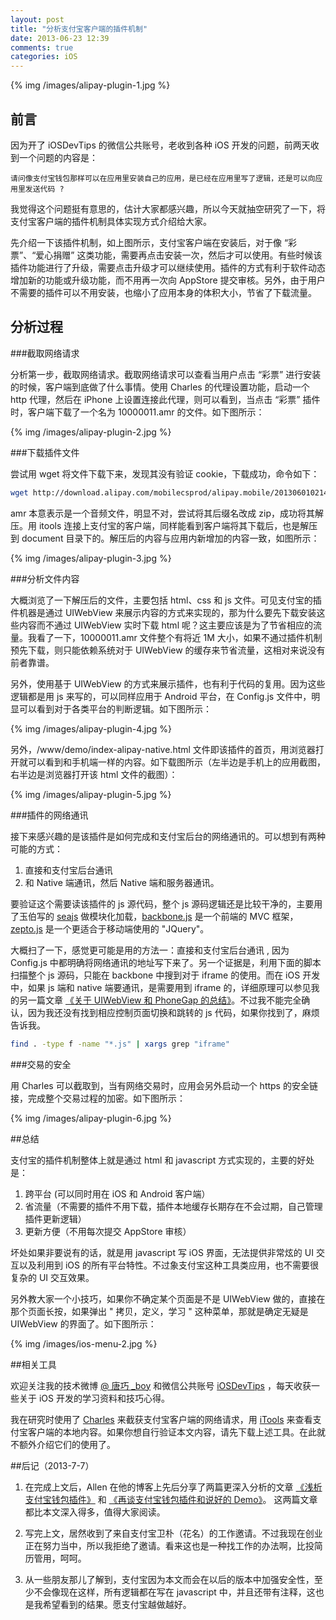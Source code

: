 ```yaml
---
layout: post
title: "分析支付宝客户端的插件机制"
date: 2013-06-23 12:39
comments: true
categories: iOS
---
```


{% img /images/alipay-plugin-1.jpg %}

## 前言

因为开了 iOSDevTips 的微信公共账号，老收到各种 iOS 开发的问题，前两天收到一个问题的内容是：

    请问像支付宝钱包那样可以在应用里安装自己的应用，是已经在应用里写了逻辑，还是可以向应用里发送代码 ?

我觉得这个问题挺有意思的，估计大家都感兴趣，所以今天就抽空研究了一下，将支付宝客户端的插件机制具体实现方式介绍给大家。

先介绍一下该插件机制，如上图所示，支付宝客户端在安装后，对于像 “彩票”、“爱心捐赠” 这类功能，需要再点击安装一次，然后才可以使用。有些时候该插件功能进行了升级，需要点击升级才可以继续使用。插件的方式有利于软件动态增加新的功能或升级功能，而不用再一次向 AppStore 提交审核。另外，由于用户不需要的插件可以不用安装，也缩小了应用本身的体积大小，节省了下载流量。

<!-- more -->

## 分析过程

###截取网络请求

分析第一步，截取网络请求。截取网络请求可以查看当用户点击 “彩票” 进行安装的时候，客户端到底做了什么事情。使用 Charles 的代理设置功能，启动一个 http 代理，然后在 iPhone 上设置连接此代理，则可以看到，当点击 “彩票” 插件时，客户端下载了一个名为 10000011.amr 的文件。如下图所示：

{% img /images/alipay-plugin-2.jpg %}

###下载插件文件

尝试用 wget 将文件下载下来，发现其没有验证 cookie，下载成功，命令如下：

``` bash
wget http://download.alipay.com/mobilecsprod/alipay.mobile/20130601021432806/xlarge/10000011.amr
```

amr 本意表示是一个音频文件，明显不对，尝试将其后缀名改成 zip，成功将其解压。用 itools 连接上支付宝的客户端，同样能看到客户端将其下载后，也是解压到 document 目录下的。解压后的内容与应用内新增加的内容一致，如图所示：

{% img /images/alipay-plugin-3.jpg %}

###分析文件内容

大概浏览了一下解压后的文件，主要包括 html、css 和 js 文件。可见支付宝的插件机器是通过 UIWebView 来展示内容的方式来实现的，那为什么要先下载安装这些内容而不通过 UIWebView 实时下载 html 呢？这主要应该是为了节省相应的流量。我看了一下，10000011.amr 文件整个有将近 1M 大小，如果不通过插件机制预先下载，则只能依赖系统对于 UIWebView 的缓存来节省流量，这相对来说没有前者靠谱。

另外，使用基于 UIWebView 的方式来展示插件，也有利于代码的复用。因为这些逻辑都是用 js 来写的，可以同样应用于 Android 平台，在 Config.js 文件中，明显可以看到对于各类平台的判断逻辑。如下图所示：

{% img /images/alipay-plugin-4.jpg %}

另外，/www/demo/index-alipay-native.html 文件即该插件的首页，用浏览器打开就可以看到和手机端一样的内容。如下载图所示（左半边是手机上的应用截图，右半边是浏览器打开该 html 文件的截图）：

{% img /images/alipay-plugin-5.jpg %}

###插件的网络通讯

接下来感兴趣的是该插件是如何完成和支付宝后台的网络通讯的。可以想到有两种可能的方式：

 1. 直接和支付宝后台通讯
 2. 和 Native 端通讯，然后 Native 端和服务器通讯。

要验证这个需要读该插件的 js 源代码，整个 js 源码逻辑还是比较干净的，主要用了玉伯写的 [seajs](http://seajs.org/docs/) 做模块化加载，[backbone.js](http://backbonejs.org/) 是一个前端的 MVC 框架，[zepto.js](http://zeptojs.com/) 是一个更适合于移动端使用的 "JQuery"。

大概扫了一下，感觉更可能是用的方法一：直接和支付宝后台通讯 , 因为 Config.js 中都明确将网络通讯的地址写下来了。另一个证据是，利用下面的脚本扫描整个 js 源码，只能在 backbone 中搜到对于 iframe 的使用。而在 iOS 开发中，如果 js 端和 native 端要通讯，是需要用到 iframe 的，详细原理可以参见我的另一篇文章 [《关于 UIWebView 和 PhoneGap 的总结》](http://blog.devtang.com/blog/2012/03/24/talk-about-uiwebview-and-phonegap/)。不过我不能完全确认，因为我还没有找到相应控制页面切换和跳转的 js 代码，如果你找到了，麻烦告诉我。

``` bash
find . -type f -name "*.js" | xargs grep "iframe"
```

###交易的安全

用 Charles 可以截取到，当有网络交易时，应用会另外启动一个 https 的安全链接，完成整个交易过程的加密。如下图所示：

{% img /images/alipay-plugin-6.jpg %}

##总结

支付宝的插件机制整体上就是通过 html 和 javascript 方式实现的，主要的好处是：

 1. 跨平台 (可以同时用在 iOS 和 Android 客户端）
 2. 省流量（不需要的插件不用下载，插件本地缓存长期存在不会过期，自己管理插件更新逻辑）
 3. 更新方便（不用每次提交 AppStore 审核）

坏处如果非要说有的话，就是用 javascript 写 iOS 界面，无法提供非常炫的 UI 交互以及利用到 iOS 的所有平台特性。不过象支付宝这种工具类应用，也不需要很复杂的 UI 交互效果。

另外教大家一个小技巧，如果你不确定某个页面是不是 UIWebView 做的，直接在那个页面长按，如果弹出 " 拷贝，定义，学习 " 这种菜单，那就是确定无疑是 UIWebView 的界面了。如下图所示：

{% img /images/ios-menu-2.jpg %}

##相关工具

欢迎关注我的技术微博 [@ 唐巧 _boy](http://weibo.com/tangqiaoboy) 和微信公共账号 [iOSDevTips](http://chuansong.me/account/iosDevTips) ，每天收获一些关于 iOS 开发的学习资料和技巧心得。

我在研究时使用了 [Charles](http://www.charlesproxy.com/) 来截获支付宝客户端的网络请求，用 [iTools](http://itools.hk/) 来查看支付宝客户端的本地内容。如果你想自行验证本文内容，请先下载上述工具。在此就不额外介绍它们的使用了。

##后记（2013-7-7）

 1. 在完成上文后，Allen 在他的博客上先后分享了两篇更深入分析的文章 [《浅析支付宝钱包插件》](http://imallen.com/blog/2013/06/26/inside-alipay-plugin.html) 和 [《再谈支付宝钱包插件和说好的 Demo》](http://imallen.com/blog/2013/07/06/about-alipay-plugin-and-phonegap.html)。 这两篇文章都比本文深入得多，值得大家阅读。

 2. 写完上文，居然收到了来自支付宝卫朴（花名）的工作邀请。不过我现在创业正在努力当中，所以我拒绝了邀请。看来这也是一种找工作的办法啊，比投简历管用，呵呵。

 3. 从一些朋友那儿了解到，支付宝因为本文而会在以后的版本中加强安全性，至少不会像现在这样，所有逻辑都在写在 javascript 中，并且还带有注释，这也是我希望看到的结果。愿支付宝越做越好。

